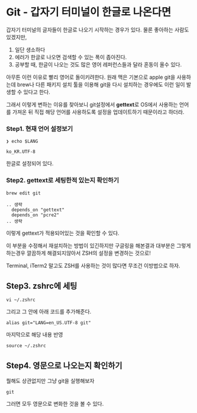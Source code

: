 # Git - 갑자기 터미널이 한글로 나온다면

갑자기 터미널의 글자들이 한글로 나오기 시작하는 경우가 있다.
물론 좋아하는 사람도 있겠지만,
1. 일단 생소하다
2. 에러가 한글로 나오면 검색할 수 있는 폭이 좁아진다.
3. 공부할 때, 한글이 나오는 것도 많은 영어 레퍼런스들과 달라 혼동이 올수 있다.

아무튼 이런 이유로 빨리 영어로 돌이키려한다.
원래 맥은 기본으로 apple git을 사용하는데 brew나 다른 패키지 설치 툴을 이용해 git을 다시 설치하는 경우에도 이런 일이 발생할 수 있다고 한다.

그래서 이렇게 변하는 이유를 찾아보니 git설정에서 **gettext**로 OS에서 사용하는 언어를 가져온 뒤 직접 해당 언어를 사용하도록 설정을 업데이트하기 때문이라고 하더라. 

### Step1. 현재 언어 설정보기
```
❯ echo $LANG

ko_KR.UTF-8
```

한글로 설정되어 있다.


### Step2. gettext로 세팅한적 있는지 확인하기
```
brew edit git

.. 생략
  depends_on "gettext"
  depends_on "pcre2"
.. 생략

```

이렇게 gettext가 적용되어있는 것을 확인할 수 있다.

이 부분을 수정해서 재설치하는 방법이 있긴하지만
구글링을 해본결과 대부분은 그렇게 하는경우 깔끔하게 해결되지않아서 ZSH의 설정을 변경하는 것으로!

Terminal, iTerm2 말고도 ZSH를 사용하는 것이 많다면 무조건 이방법으로 하자.
 
## Step3. zshrc에 세팅
```
vi ~/.zshrc

```

그리고 그 안에 아래 코드를 추가해준다.
```
alias git="LANG=en_US.UTF-8 git"
```

마지막으로 해당 내용 반영
```
source ~/.zshrc
```

## Step4. 영문으로 나오는지 확인하기
뭘해도 상관없지만 그냥 git을 실행해보자
```
git
```
그러면 모두 영문으로 변화한 것을 볼 수 있다.
